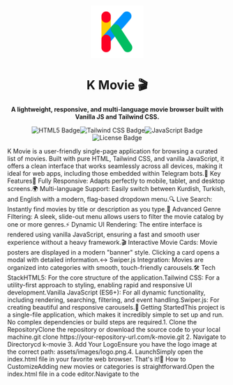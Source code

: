 <div align="center"><img src="assets/images/logo.png" alt="K Movie Logo" width="120" /><h1>K Movie 🎬</h1><p><strong>A lightweight, responsive, and multi-language movie browser built with Vanilla JS and Tailwind CSS.</strong></p><p><img src="https://img.shields.io/badge/HTML5-E34F26?style=for-the-badge&logo=html5&logoColor=white" alt="HTML5 Badge"/><img src="https://img.shields.io/badge/Tailwind_CSS-38B2AC?style=for-the-badge&logo=tailwind-css&logoColor=white" alt="Tailwind CSS Badge"/><img src="https://img.shields.io/badge/JavaScript-F7DF1E?style=for-the-badge&logo=javascript&logoColor=black" alt="JavaScript Badge"/><img src="https://img.shields.io/badge/License-MIT-blue.svg?style=for-the-badge" alt="License Badge"/></p></div>K Movie is a user-friendly single-page application for browsing a curated list of movies. Built with pure HTML, Tailwind CSS, and vanilla JavaScript, it offers a clean interface that works seamlessly across all devices, making it ideal for web apps, including those embedded within Telegram bots.🌟 Key Features📱 Fully Responsive: Adapts perfectly to mobile, tablet, and desktop screens.🌍 Multi-language Support: Easily switch between Kurdish, Turkish, and English with a modern, flag-based dropdown menu.🔍 Live Search: Instantly find movies by title or description as you type.🎨 Advanced Genre Filtering: A sleek, slide-out menu allows users to filter the movie catalog by one or more genres.⚡ Dynamic UI Rendering: The entire interface is rendered using vanilla JavaScript, ensuring a fast and smooth user experience without a heavy framework.🎬 Interactive Movie Cards: Movie posters are displayed in a modern "banner" style. Clicking a card opens a modal with detailed information.↔️ Swiper.js Integration: Movies are organized into categories with smooth, touch-friendly carousels.🛠️ Tech StackHTML5: For the core structure of the application.Tailwind CSS: For a utility-first approach to styling, enabling rapid and responsive UI development.Vanilla JavaScript (ES6+): For all dynamic functionality, including rendering, searching, filtering, and event handling.Swiper.js: For creating beautiful and responsive carousels.🚀 Getting StartedThis project is a single-file application, which makes it incredibly simple to set up and run. No complex dependencies or build steps are required.1. Clone the RepositoryClone the repository or download the source code to your local machine.git clone https://your-repository-url.com/k-movie.git
2. Navigate to Directorycd k-movie
3. Add Your LogoEnsure you have the logo image at the correct path: assets/images/logo.png.4. LaunchSimply open the index.html file in your favorite web browser. That's it!🔧 How to CustomizeAdding new movies or categories is straightforward.Open the index.html file in a code editor.Navigate to the <script> tag at the bottom of the file.Find the state.movies object.You can add a new category or add a new movie object to an existing category. Follow the existing JSON structure for each movie:// Example of adding a new movie to the 'classics' category
classics: [
    // ... existing movies
    { 
        id: 'new-movie-id', 
        titles: { 
            ku: 'Navê Fîlmê', 
            tr: 'Film Adı', 
            en: 'Movie Title' 
        }, 
        link: 'https://your-telegram-link.com/...',
        descriptions: { 
            ku: 'Danasîna fîlmê...', 
            tr: 'Filmin açıklaması...', 
            en: 'The movie description...' 
        }, 
        genres: { 
            ku: 'Cure 1, Cure 2', 
            tr: 'Tür 1, Tür 2', 
            en: 'Genre 1, Genre 2' 
        } 
    },
]
📄 LicenseThis project is licensed under the MIT License. See the LICENSE file for more details.<div align="center">Project created by <strong>@LiraKurdi</strong></div>
